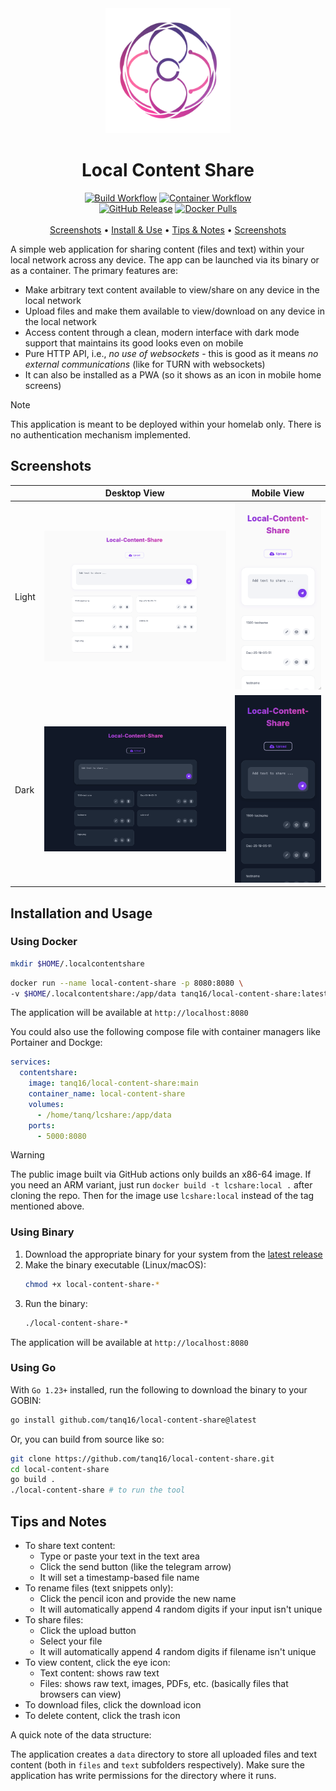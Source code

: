 <div align="center">
  <img src="assets/logo.png" alt="Local Content Share Logo" width="200">
  <h1>Local Content Share</h1>

  <a href="https://github.com/tanq16/local-content-share/actions/workflows/binary-build.yml"><img alt="Build Workflow" src="https://github.com/tanq16/local-content-share/actions/workflows/binary-build.yml/badge.svg"></a>&nbsp;<a href="https://github.com/tanq16/local-content-share/actions/workflows/docker-publish.yml"><img alt="Container Workflow" src="https://github.com/tanq16/local-content-share/actions/workflows/docker-publish.yml/badge.svg"></a><br>
  <a href="https://github.com/Tanq16/local-content-share/releases"><img alt="GitHub Release" src="https://img.shields.io/github/v/release/tanq16/local-content-share"></a>&nbsp;<a href="https://hub.docker.com/r/tanq16/local-content-share"><img alt="Docker Pulls" src="https://img.shields.io/docker/pulls/tanq16/local-content-share"></a><br><br>
  <a href="#screenshots">Screenshots</a> &bull; <a href="#installation-and-usage">Install & Use</a> &bull; <a href="#tips-and-notes">Tips & Notes</a> &bull; <a href="#screenshots">Screenshots</a>
</div>

A simple web application for sharing content (files and text) within your local network across any device. The app can be launched via its binary or as a container. The primary features are:

- Make arbitrary text content available to view/share on any device in the local network
- Upload files and make them available to view/download on any device in the local network
- Access content through a clean, modern interface with dark mode support that maintains its good looks even on mobile
- Pure HTTP API, i.e., *no use of websockets* - this is good as it means *no external communications* (like for TURN with websockets)
- It can also be installed as a PWA (so it shows as an icon in mobile home screens)

> [!NOTE]
> This application is meant to be deployed within your homelab only. There is no authentication mechanism implemented.

## Screenshots

| | Desktop View | Mobile View |
| --- | --- | --- |
| Light | <img src="assets/desktop-light.png" alt="Desktop Light Mode"> | <img src="assets/mobile-light.png" alt="Mobile Light Mode"> |
| Dark | <img src="assets/desktop-dark.png" alt="Desktop Dark Mode"> | <img src="assets/mobile-dark.png" alt="Mobile Dark Mode"> |

## Installation and Usage

### Using Docker

```bash
mkdir $HOME/.localcontentshare
```
```bash
docker run --name local-content-share -p 8080:8080 \
-v $HOME/.localcontentshare:/app/data tanq16/local-content-share:latest
```

The application will be available at `http://localhost:8080`

You could also use the following compose file with container managers like Portainer and Dockge:

```yaml
services:
  contentshare:
    image: tanq16/local-content-share:main
    container_name: local-content-share
    volumes:
      - /home/tanq/lcshare:/app/data
    ports:
      - 5000:8080
```

> [!WARNING]
> The public image built via GitHub actions only builds an x86-64 image. If you need an ARM variant, just run `docker build -t lcshare:local .` after cloning the repo. Then for the image use `lcshare:local` instead of the tag mentioned above.

### Using Binary

1. Download the appropriate binary for your system from the [latest release](https://github.com/tanq16/local-content-share/releases/latest)
2. Make the binary executable (Linux/macOS):
   ```bash
   chmod +x local-content-share-*
   ```
3. Run the binary:
   ```bash
   ./local-content-share-*
   ```

The application will be available at `http://localhost:8080`

### Using Go

With `Go 1.23+` installed, run the following to download the binary to your GOBIN:

```bash
go install github.com/tanq16/local-content-share@latest
```

Or, you can build from source like so:

```bash
git clone https://github.com/tanq16/local-content-share.git
cd local-content-share
go build .
./local-content-share # to run the tool
```

## Tips and Notes

- To share text content:
   - Type or paste your text in the text area
   - Click the send button (like the telegram arrow)
   - It will set a timestamp-based file name
- To rename files (text snippets only):
   - Click the pencil icon and provide the new name
   - It will automatically append 4 random digits if your input isn't unique
- To share files:
   - Click the upload button
   - Select your file
   - It will automatically append 4 random digits if filename isn't unique
- To view content, click the eye icon:
   - Text content: shows raw text
   - Files: shows raw text, images, PDFs, etc. (basically files that browsers can view)
- To download files, click the download icon
- To delete content, click the trash icon

A quick note of the data structure:

The application creates a `data` directory to store all uploaded files and text content (both in `files` and `text` subfolders respectively). Make sure the application has write permissions for the directory where it runs.
